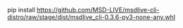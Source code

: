 pip install https://github.com/MSD-LIVE/msdlive-cli-distro/raw/stage/dist/msdlive_cli-0.3.6-py3-none-any.whl
